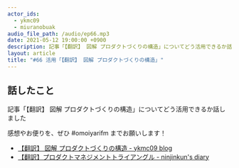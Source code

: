 ```yaml
---
actor_ids:
  - ykmc09
  - miuranobuak
audio_file_path: /audio/ep66.mp3
date: 2021-05-12 19:00:00 +0900
description: 記事「【翻訳】 図解 プロダクトづくりの構造」についてどう活用できるか話しました。
layout: article
title: "#66 活用「【翻訳】 図解 プロダクトづくりの構造」"
---
```


## 話したこと

 記事「【翻訳】 図解 プロダクトづくりの構造」についてどう活用できるか話しました

感想やお便りを、ぜひ #omoiyarifm までお願いします！

- [【翻訳】 図解 プロダクトづくりの構造 - ykmc09 blog](https://ykmc09.hateblo.jp/entry/2021/04/13/091443)
- [【翻訳】プロダクトマネジメントトライアングル - ninjinkun's diary](https://ninjinkun.hatenablog.com/entry/the-product-management-triangle-ja)
